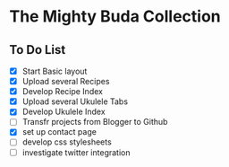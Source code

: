 # The Mighty Buda Collection

## To Do List

- [x] Start Basic layout
- [x] Upload several Recipes
- [x] Develop Recipe Index
- [x] Upload several Ukulele Tabs
- [x] Develop Ukulele Index
- [ ] Transfr projects from Blogger to Github
- [x] set up contact page
- [ ] develop css stylesheets
- [ ] investigate twitter integration
